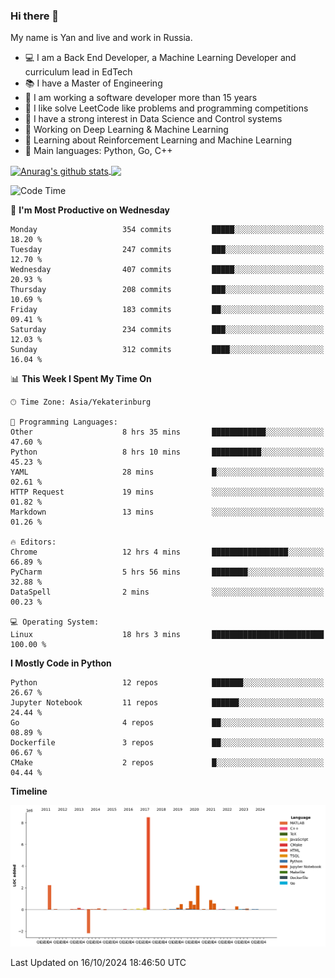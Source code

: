 ### Hi there 👋

My name is Yan and live and work in Russia.

- 💻 I am a Back End Developer, a Machine Learning Developer and curriculum lead in EdTech
- 📚 I have a Master of Engineering
- 🤔 I am working a software developer more than 15 years
- 🌱 I like solve LeetCode like problems and programming competitions
- 📝 I have a strong interest in Data Science and Control systems
- 🔭 Working on Deep Learning & Machine Learning
- 🌱 Learning about Reinforcement Learning and Machine Learning
- 🌟 Main languages: Python, Go, C++

<!--


**yanchick/yanchick** is a ✨ _special_ ✨ repository because its `README.md` (this file) appears on your GitHub profile.

Here are some ideas to get you started:

- I am a self taught Full Stack Developer and a Machine Learning Developer
- 🌱 I’m currently learning ...
- 👯 I’m looking to collaborate on ...
- 🤔 I’m looking for help with ...
- 💬 Ask me about ...
- 📫 How to reach me: ...
- 😄 Pronouns: ...
- ⚡ Fun fact: ...

-->


<a href="https://github.com/anuraghazra/github-readme-stats">
    <img align="center" src="https://github-readme-stats.vercel.app/api?username=yanchick&count_private=true" alt="Anurag's github stats" />
</a>
<a href="https://github.com/anuraghazra/github-readme-stats">
    <img align="center" src="https://github-readme-stats.vercel.app/api/top-langs/?username=yanchick&hide=javascript,html,CSS" />
</a>

<!--START_SECTION:waka-->
![Code Time](http://img.shields.io/badge/Code%20Time-2%2C481%20hrs%2045%20mins-blue)

📅 **I'm Most Productive on Wednesday** 

```text
Monday                   354 commits         █████░░░░░░░░░░░░░░░░░░░░   18.20 % 
Tuesday                  247 commits         ███░░░░░░░░░░░░░░░░░░░░░░   12.70 % 
Wednesday                407 commits         █████░░░░░░░░░░░░░░░░░░░░   20.93 % 
Thursday                 208 commits         ███░░░░░░░░░░░░░░░░░░░░░░   10.69 % 
Friday                   183 commits         ██░░░░░░░░░░░░░░░░░░░░░░░   09.41 % 
Saturday                 234 commits         ███░░░░░░░░░░░░░░░░░░░░░░   12.03 % 
Sunday                   312 commits         ████░░░░░░░░░░░░░░░░░░░░░   16.04 % 
```


📊 **This Week I Spent My Time On** 

```text
🕑︎ Time Zone: Asia/Yekaterinburg

💬 Programming Languages: 
Other                    8 hrs 35 mins       ████████████░░░░░░░░░░░░░   47.60 % 
Python                   8 hrs 10 mins       ███████████░░░░░░░░░░░░░░   45.23 % 
YAML                     28 mins             █░░░░░░░░░░░░░░░░░░░░░░░░   02.61 % 
HTTP Request             19 mins             ░░░░░░░░░░░░░░░░░░░░░░░░░   01.82 % 
Markdown                 13 mins             ░░░░░░░░░░░░░░░░░░░░░░░░░   01.26 % 

🔥 Editors: 
Chrome                   12 hrs 4 mins       █████████████████░░░░░░░░   66.89 % 
PyCharm                  5 hrs 56 mins       ████████░░░░░░░░░░░░░░░░░   32.88 % 
DataSpell                2 mins              ░░░░░░░░░░░░░░░░░░░░░░░░░   00.23 % 

💻 Operating System: 
Linux                    18 hrs 3 mins       █████████████████████████   100.00 % 
```

**I Mostly Code in Python** 

```text
Python                   12 repos            ███████░░░░░░░░░░░░░░░░░░   26.67 % 
Jupyter Notebook         11 repos            ██████░░░░░░░░░░░░░░░░░░░   24.44 % 
Go                       4 repos             ██░░░░░░░░░░░░░░░░░░░░░░░   08.89 % 
Dockerfile               3 repos             ██░░░░░░░░░░░░░░░░░░░░░░░   06.67 % 
CMake                    2 repos             █░░░░░░░░░░░░░░░░░░░░░░░░   04.44 % 
```



**Timeline**

![Lines of Code chart](https://raw.githubusercontent.com/yanchick/yanchick/main/assets/bar_graph.png)


 Last Updated on 16/10/2024 18:46:50 UTC
<!--END_SECTION:waka-->

